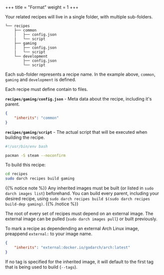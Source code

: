 +++
title = "Format"
weight = 1
+++

Your related recipes will live in a single folder, with multiple sub-folders.

```
└── recipes
    ├── common
    │   ├── config.json
    |   └── script
    ├── gaming
    │   ├── config.json
    |   └── script
    └── development
        ├── config.json
        └── script
```

Each sub-folder represents a recipe name. In the example above, ```common```, ```gaming``` and ```development``` is defined.

Each recipe must define contain to files.

**```recipes/gaming/config.json```** -  Meta data about the recipe, including it's parent.
```json
{
    "inherits": "common"
}
```

**```recipes/gaming/script```** - The actual script that will be executed when building the recipe.
```bash
#!/usr/bin/env bash

pacman -S steam --noconfirm
```

To build this recipe:

```bash
cd recipes
sudo darch recipes build gaming
```

{{% notice note %}}
Any inherited images must be built (or listed in ```sudo darch images list```) beforehand. You can build every parent, including your desired recipe, using ```sudo darch recipes build $(sudo darch recipes build-dep gaming)```.
{{% /notice %}}

The root of every set of recipes must depend on an external image. The external image can be pulled (```sudo darch images pull```) or built previously.

To mark a recipe as dependending an external Arch Linux image, preappend ```external:``` to your image name.

```json
{
    "inherits": "external:docker.io/godarch/arch:latest"
}
```

If no tag is specified for the inherited image, it will default to the first tag that is being used to build (```--tags```).

